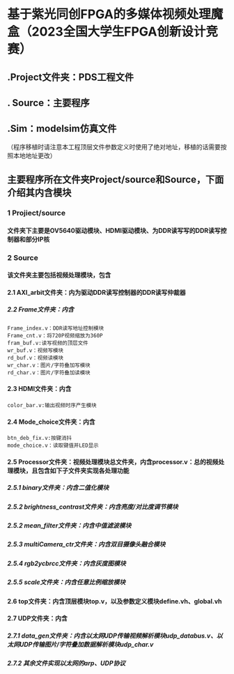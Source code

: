 # 基于紫光同创FPGA的多媒体视频处理魔盒（2023全国大学生FPGA创新设计竞赛）

## .Project文件夹：PDS工程文件
## . Source：主要程序
## .Sim：modelsim仿真文件
（程序移植时请注意本工程顶层文件参数定义时使用了绝对地址，移植的话需要按照本地地址更改）


## 主要程序所在文件夹Project/source和Source，下面介绍其内含模块

### 1 Projiect/source

#### 文件夹下主要是OV5640驱动模块、HDMI驱动模块、为DDR读写写的DDR读写控制器和部分IP核

### 2 Source

#### 该文件夹主要包括视频处理模块，包含

####  2.1 AXI_arbit文件夹：内为驱动DDR读写控制器的DDR读写仲裁器

#####   2.2 Frame文件夹：内含

```
Frame_index.v：DDR读写地址控制模块
Frame_cnt.v：将720P视频缩放为360P
fram_buf.v:读写视频的顶层文件
wr_buf.v：视频写模块
rd_buf.v：视频读模块
wr_char.v：图片/字符叠加写模块
rd_char.v：图片/字符叠加读模块
```

####  2.3 HDMI文件夹：内含

```
color_bar.v:输出视频时序产生模块
```

####  2.4 Mode_choice文件夹：内含

```
btn_deb_fix.v:按键消抖
mode_choice.v：读取键值并LED显示
```

####  2.5 Processor文件夹：视频处理模块总文件夹，内含processor.v：总的视频处理模块，且包含如下子文件夹实现各处理功能

#####  2.5.1 binary文件夹：内含二值化模块

#####  2.5.2 brightness_contrast文件夹：内含亮度/对比度调节模块

#####  2.5.2 mean_filter文件夹：内含中值滤波模块

#####  2.5.3 multiCamera_ctr文件夹：内含双目摄像头融合模块

#####  2.5.4 rgb2ycbrcc文件夹：内含灰度图模块

#####  2.5.5 scale文件夹：内含任意比例缩放模块

####  2.6 top文件夹：内含顶层模块top.v，以及参数定义模块define.vh、global.vh

####  2.7 UDP文件夹：内含

#####  2.7.1 data_gen文件夹：内含以太网UDP传输视频解析模块udp_databus.v、以太网UDP传输图片/字符叠加数据解析模块udp_char.v

#####  2.7.2 其余文件实现以太网的arp、UDP协议
